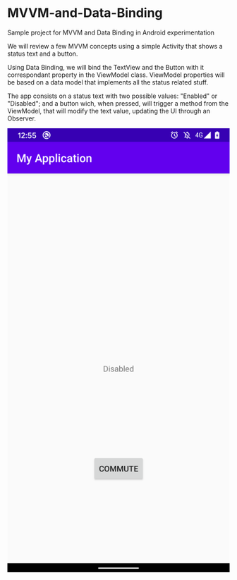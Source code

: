 # MVVM-and-Data-Binding
Sample project for MVVM and Data Binding in Android experimentation


We will review a few MVVM concepts using a simple Activity that shows a status text and a button.

Using Data Binding, we will bind the TextView and the Button with it correspondant property in the ViewModel class.
ViewModel properties will be based on a data model that implements all the status related stuff.

The app consists on a status text with two possible values: "Enabled" or  "Disabled"; and a button wich, when pressed, will trigger a method from the ViewModel, that will modify the text value, updating the UI through an Observer.

![Screenshot](Screenshot.png)
